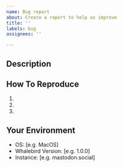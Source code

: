 ```yaml
---
name: Bug report
about: Create a report to help us improve
title: ''
labels: bug
assignees: ''

---
```


## Description
<!-- A clear and concise description of what the bug is. -->

## How To Reproduce
1.
2.
3.

## Your Environment
 - OS: [e.g. MacOS]
 - Whalebird Version: [e.g. 1.0.0]
 - Instance: [e.g. mastodon.social]
